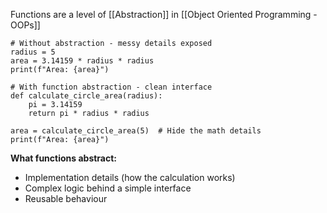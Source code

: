 Functions are a level of [[Abstraction]] in [[Object Oriented Programming - OOPs]]
```
# Without abstraction - messy details exposed
radius = 5
area = 3.14159 * radius * radius
print(f"Area: {area}")

# With function abstraction - clean interface
def calculate_circle_area(radius):
    pi = 3.14159
    return pi * radius * radius

area = calculate_circle_area(5)  # Hide the math details
print(f"Area: {area}")
```


**What functions abstract:**

- Implementation details (how the calculation works)
- Complex logic behind a simple interface
- Reusable behaviour
